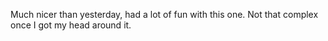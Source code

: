 Much nicer than yesterday, had a lot of fun with this one. Not that complex once I got my head around it.
